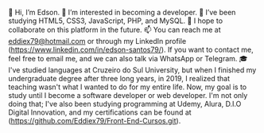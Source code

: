 👋 Hi, I’m Edson.
👀 I’m interested in becoming a developer.
🌱 I’ve been studying HTML5, CSS3, JavaScript, PHP, and MySQL.
💞️ I hope to collaborate on this platform in the future.
📫 You can reach me at eddiex79@hotmail.com or through my LinkedIn profile (https://www.linkedin.com/in/edson-santos79/). If you want to contact me, feel free to email me, and we can also talk via WhatsApp or Telegram.
🎓 I've studied languages at Cruzeiro do Sul University, but when I finished my undergraduate degree after three long years, in 2019, I realized that teaching wasn't what I wanted to do for my entire life. Now, my goal is to study until I become a software developer or web developer. I'm not only doing that; I've also been studying programming at Udemy, Alura, D.I.O Digital Innovation, and my certifications can be found at (https://github.com/Eddiex79/Front-End-Cursos.git).

